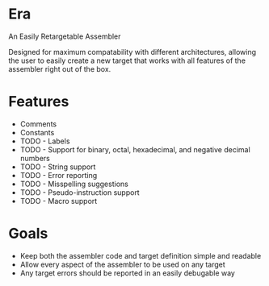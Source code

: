 # Era

An Easily Retargetable Assembler

Designed for maximum compatability with different architectures, allowing the user to easily create a new target that works with all features of the assembler right out of the box.


# Features

* Comments
* Constants
* TODO - Labels
* TODO - Support for binary, octal, hexadecimal, and negative decimal numbers
* TODO - String support
* TODO - Error reporting
* TODO - Misspelling suggestions
* TODO - Pseudo-instruction support
* TODO - Macro support


# Goals

* Keep both the assembler code and target definition simple and readable
* Allow every aspect of the assembler to be used on any target
* Any target errors should be reported in an easily debugable way
